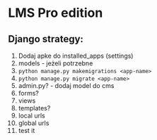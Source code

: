 # LMS Pro edition


## Django strategy:
1. Dodaj apke do installed_apps (settings)
2. models - jeżeli potrzebne
3. `python manage.py makemigrations <app-name>`
4. `python manage.py migrate <app-name>`
5. admin.py? - dodaj model do cms
6. forms?
7. views
8. templates?
9. local urls
10. global urls
11. test it


